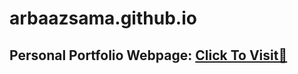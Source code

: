 # arbaazsama.github.io
## Personal Portfolio Webpage: [Click To Visit🖖](https://arbaazsama.github.io)
